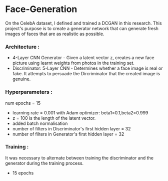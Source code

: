# Face-Generation

On the CelebA dataset, I defined and trained a DCGAN in this research.
This project's purpose is to create a generator network that can generate fresh images of faces that are as realistic as possible.

### Architecture :

- 4-Layer CNN Generator - Given a latent vector z, creates a new face picture using learnt weights from photos in the training set.
- Discriminator: 5-Layer CNN - Determines whether a face image is real or fake.
It attempts to persuade the Dircriminator that the created image is genuine.
  
### Hyperparameters :
num epochs = 15 
- learning rate = 0.001 with Adam optimizer: beta1=0.1,beta2=0.999
- z = 100 is the length of the latent vector.
- added batch normalisation 
- number of filters in Discriminator's first hidden layer = 32 
- number of filters in Generator's first hidden layer = 32
  
### Training :
It was necessary to alternate between training the discriminator and the generator during the training process.
- 15 epochs
